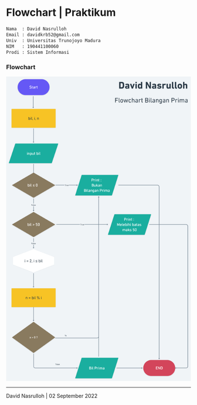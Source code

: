 # Flowchart | Praktikum

```
Nama  : David Nasrulloh
Email : davidkrb52@gmail.com
Univ  : Universitas Trunojoyo Madura
NIM   : 190441100060
Prodi : Sistem Informasi
```

### Flowchart

![flowchart](https://github.com/davidnasrulloh/react_david-nasrulloh/blob/master/10_Introduction%20Algorithm/screenshots/prak2.png)

---

David Nasrulloh | 02 September 2022
